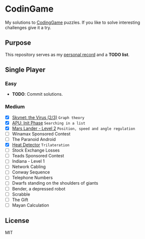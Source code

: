 # CodinGame
My solutions to [CodingGame](www.codingame.com) puzzles. If you like to solve interesting challenges give it a try.

## Purpose
This repository serves as my [personal record](https://www.codingame.com/profile/b7d6a684a7ad347cefd71bb025226297525979) and a **TODO list**.

## Single Player

### Easy
- **TODO**: Commit solutions.

### Medium
- [x] [Skynet: the Virus (2/3)](https://www.codingame.com/games/puzzles/1) `Graph theory`
- [x] [APU: Init Phase](https://www.codingame.com/games/puzzles/54) `Searching in a list`
- [x] [Mars Lander - Level 2](https://www.codingame.com/games/puzzles/12) `Position, speed and angle regulation`
- [ ] Winamax Sponsored Contest
- [ ] The Paranoid Android
- [x] [Heat Detector](https://www.codingame.com/games/puzzles/41) `Trilateration`
- [ ] Stock Exchange Losses
- [ ] Teads Sponsored Contest
- [ ] Indiana - Level 1
- [ ] Network Cabling
- [ ] Conway Sequence
- [ ] Telephone Numbers
- [ ] Dwarfs standing on the shoulders of giants
- [ ] Bender, a depressed robot
- [ ] Scrabble
- [ ] The Gift
- [ ] Mayan Calculation

## License
MIT
